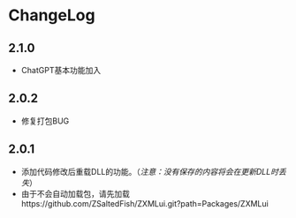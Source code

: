 # ChangeLog
## 2.1.0
- ChatGPT基本功能加入
## 2.0.2
- 修复打包BUG
## 2.0.1
- 添加代码修改后重载DLL的功能。（_注意：没有保存的内容将会在更新DLL时丢失_）
- 由于不会自动加载包，请先加载https://github.com/ZSaltedFish/ZXMLui.git?path=Packages/ZXMLui